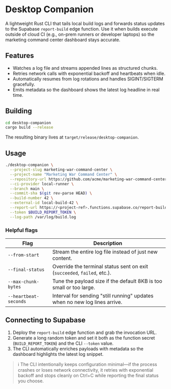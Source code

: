 # Desktop Companion

A lightweight Rust CLI that tails local build logs and forwards status updates to the Supabase `report-build` edge function. Use it when builds execute outside of cloud CI (e.g., on-prem runners or developer laptops) so the marketing command center dashboard stays accurate.

## Features

- Watches a log file and streams appended lines as structured chunks.
- Retries network calls with exponential backoff and heartbeats when idle.
- Automatically resumes from log rotations and handles SIGINT/SIGTERM gracefully.
- Emits metadata so the dashboard shows the latest log headline in real time.

## Building

```bash
cd desktop-companion
cargo build --release
```

The resulting binary lives at `target/release/desktop-companion`.

## Usage

```bash
./desktop-companion \
  --project-slug marketing-war-command-center \
  --project-name "Marketing War Command Center" \
  --repository-url https://github.com/acme/marketing-war-command-center \
  --ci-provider local-runner \
  --branch main \
  --commit-sha $(git rev-parse HEAD) \
  --build-number 42 \
  --external-id local-build-42 \
  --report-url https://<project-ref>.functions.supabase.co/report-build \
  --token $BUILD_REPORT_TOKEN \
  --log-path /var/log/build.log
```

### Helpful flags

| Flag | Description |
| --- | --- |
| `--from-start` | Stream the entire log file instead of just new content. |
| `--final-status` | Override the terminal status sent on exit (`succeeded`, `failed`, etc.). |
| `--max-chunk-bytes` | Tune the payload size if the default 8KB is too small or too large. |
| `--heartbeat-seconds` | Interval for sending "still running" updates when no new log lines arrive. |

## Connecting to Supabase

1. Deploy the `report-build` edge function and grab the invocation URL.
2. Generate a long random token and set it both as the function secret (`BUILD_REPORT_TOKEN`) and the CLI `--token` value.
3. The CLI automatically enriches payloads with metadata so the dashboard highlights the latest log snippet.

> ℹ️ The CLI intentionally keeps configuration minimal—if the process crashes or loses network connectivity, it retries with exponential backoff and stops cleanly on Ctrl+C while reporting the final status you choose.
